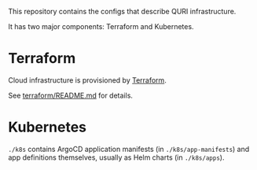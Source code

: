 This repository contains the configs that describe QURI infrastructure.

It has two major components: Terraform and Kubernetes.

# Terraform

Cloud infrastructure is provisioned by [Terraform](https://www.terraform.io/).

See [terraform/README.md](./terraform/README.md) for details.

# Kubernetes

`./k8s` contains ArgoCD application manifests (in `./k8s/app-manifests`) and app definitions themselves, usually as Helm charts (in `./k8s/apps`).
